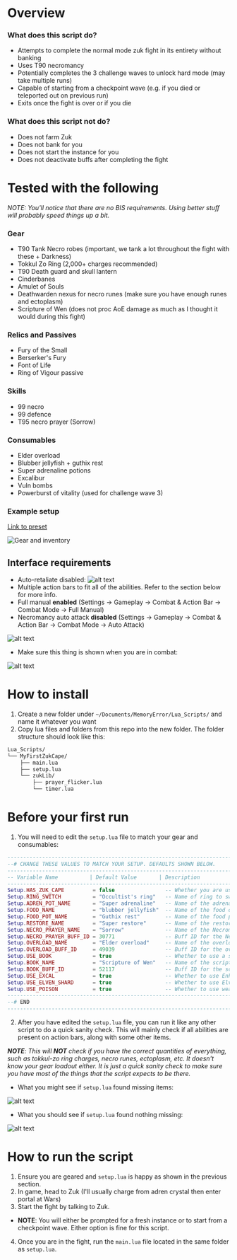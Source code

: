 # Overview
### What does this script do?
- Attempts to complete the normal mode zuk fight in its entirety without banking
- Uses T90 necromancy
- Potentially completes the 3 challenge waves to unlock hard mode (may take multiple runs)
- Capable of starting from a checkpoint wave (e.g. if you died or teleported out on previous run)
- Exits once the fight is over or if you die
### What does this script not do?
- Does not farm Zuk
- Does not bank for you
- Does not start the instance for you
- Does not deactivate buffs after completing the fight
# Tested with the following
*NOTE: You'll notice that there are no BIS requirements. Using better stuff will probably speed things up a bit.*
### Gear
- T90 Tank Necro robes (important, we tank a lot throughout the fight with these + Darkness)
- Tokkul Zo Ring (2,000+ charges recommended)
- T90 Death guard and skull lantern
- Cinderbanes
- Amulet of Souls
- Deathwarden nexus for necro runes (make sure you have enough runes and ectoplasm)
- Scripture of Wen (does not proc AoE damage as much as I thought it would during this fight)

### Relics and Passives
- Fury of the Small
- Berserker's Fury
- Font of Life
- Ring of Vigour passive

### Skills
- 99 necro
- 99 defence
- T95 necro prayer (Sorrow)

### Consumables
- Elder overload
- Blubber jellyfish + guthix rest
- Super adrenaline potions
- Excalibur
- Vuln bombs
- Powerburst of vitality (used for challenge wave 3)

### Example setup
[Link to preset](https://pvme.io/preset-maker/#/BTbFTwSsydEsepYZJOV6)

![Gear and inventory](image.png)

## Interface requirements
- Auto-retaliate disabled: ![alt text](image-3.png)
- Multiple action bars to fit all of the abilities. Refer to the section below for more info.
- Full manual **enabled** (Settings -> Gameplay -> Combat & Action Bar -> Combat Mode -> Full Manual)
- Necromancy auto attack **disabled** (Settings -> Gameplay -> Combat & Action Bar -> Combat Mode -> Auto Attack)

![alt text](image-4.png)

- Make sure this thing is shown when you are in combat:

![alt text](image-5.png)
# How to install
1. Create a new folder under `~/Documents/MemoryError/Lua_Scripts/` and name it whatever you want
2. Copy lua files and folders from this repo into the new folder. The folder structure should look like this:
```bash
Lua_Scripts/
└── MyFirstZukCape/
    ├── main.lua
    ├── setup.lua
    └── zukLib/
        ├── prayer_flicker.lua
        └── timer.lua
```

# Before your first run
1. You will need to edit the `setup.lua` file to match your gear and consumables:
```lua
--------------------------------------------------------------------------------------------------------------------------------
--# CHANGE THESE VALUES TO MATCH YOUR SETUP. DEFAULTS SHOWN BELOW.
--------------------------------------------------------------------------------------------------------------------------------
-- Variable Name          | Default Value       | Description
--------------------------------------------------------------------------------------------------------------------------------
Setup.HAS_ZUK_CAPE         = false                -- Whether you are using the Zuk Necro cape or not
Setup.RING_SWITCH          = "Occultist's ring"   -- Name of ring to switch to for Zuk fight (exact match required)
Setup.ADREN_POT_NAME       = "Super adrenaline"   -- Name of the adrenaline potion (partial match allowed)
Setup.FOOD_NAME            = "blubber jellyfish"  -- Name of the food on your action bar (partial match allowed)
Setup.FOOD_POT_NAME        = "Guthix rest"        -- Name of the food potion on your action bar (partial match allowed)
Setup.RESTORE_NAME         = "Super restore"      -- Name of the restore potion (partial match allowed)
Setup.NECRO_PRAYER_NAME    = "Sorrow"             -- Name of the Necromancy prayer (exact match required)
Setup.NECRO_PRAYER_BUFF_ID = 30771                -- Buff ID for the Necromancy prayer when active (find using API.Buffbar_GetAllIDs)
Setup.OVERLOAD_NAME        = "Elder overload"     -- Name of the overload potion (partial match allowed)
Setup.OVERLOAD_BUFF_ID     = 49039                -- Buff ID for the overload potion when active (API.Buffbar_GetAllIDs)
Setup.USE_BOOK             = true                 -- Whether to use a scripture book (false ignores the book values below)
Setup.BOOK_NAME            = "Scripture of Wen"   -- Name of the scripture book on your action bar (exact match required)
Setup.BOOK_BUFF_ID         = 52117                -- Buff ID for the scripture book when activated
Setup.USE_EXCAL            = true                 -- Whether to use Enhanced Excalibur for healing (must be in inventory)
Setup.USE_ELVEN_SHARD      = true                 -- Whether to use Elven Ritual Shard for prayer restore (must be in inventory)
Setup.USE_POISON           = true                 -- Whether to use weapon poison (any type, must be in inventory)
--------------------------------------------------------------------------------------------------------------------------------
--# END
--------------------------------------------------------------------------------------------------------------------------------
```
2. After you have edited the `setup.lua` file, you can run it like any other script to do a quick sanity check. This will mainly check if all abilities are present on action bars, along with some other items.

***NOTE**: This will **NOT** check if you have the correct quantities of everything, such as tokkul-zo ring charges, necro runes, ectoplasm, etc. It doesn't know your gear loadout either. It is just a quick sanity check to make sure you have most of the things that the script expects to be there.*
- What you might see if `setup.lua` found missing items:

![alt text](image-2.png)

- What you should see if `setup.lua` found nothing missing:

![alt text](image-1.png)

# How to run the script
1. Ensure you are geared and `setup.lua` is happy as shown in the previous section.
2. In game, head to Zuk (I'll usually charge from adren crystal then enter portal at Wars)
3. Start the fight by talking to Zuk.
  * **NOTE**: You will either be prompted for a fresh instance or to start from a checkpoint wave. Either option is fine for this script.
4. Once you are in the fight, run the `main.lua` file located in the same folder as `setup.lua`.